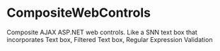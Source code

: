 CompositeWebControls
====================

Composite AJAX ASP.NET web controls. Like a SNN text box that incorporates Text box, Filtered Text box, Regular Expression Validation